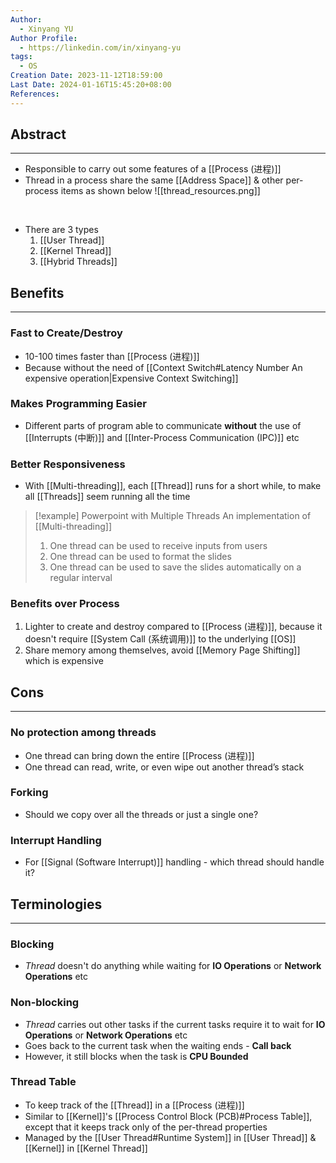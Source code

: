 ```yaml
---
Author:
  - Xinyang YU
Author Profile:
  - https://linkedin.com/in/xinyang-yu
tags:
  - OS
Creation Date: 2023-11-12T18:59:00
Last Date: 2024-01-16T15:45:20+08:00
References: 
---
```


## Abstract
---
- Responsible to carry out some features of a [[Process (进程)]]
- Thread in a process share the same [[Address Space]] & other per-process items as shown below
![[thread_resources.png]]
</br>

- There are 3 types 
	1. [[User Thread]]
	2. [[Kernel Thread]]
	3. [[Hybrid Threads]]


## Benefits
---
### Fast to Create/Destroy
- 10-100 times faster than [[Process (进程)]]
- Because without the need of [[Context Switch#Latency Number An expensive operation|Expensive Context Switching]]

### Makes Programming Easier
- Different parts of program able to communicate **without** the use of [[Interrupts (中断)]] and [[Inter-Process Communication (IPC)]] etc

### Better Responsiveness
- With [[Multi-threading]], each [[Thread]] runs for a short while, to make all [[Threads]] seem running all the time

>[!example] Powerpoint with Multiple Threads
>An implementation of [[Multi-threading]]
>1. One thread can be used to receive inputs from users
>2. One thread can be used to format the slides
>3. One thread can be used to save the slides automatically on a regular interval




### Benefits over Process
1. Lighter to create and destroy compared to [[Process (进程)]], because it doesn't require [[System Call (系统调用)]] to the underlying [[OS]]
2. Share memory among themselves, avoid [[Memory Page Shifting]] which is expensive 


## Cons
---
### No protection among threads
- One thread can bring down the entire [[Process (进程)]]
- One thread can read, write, or even wipe out another thread’s stack

### Forking
- Should we copy over all the threads or just a single one?

### Interrupt Handling
- For [[Signal (Software Interrupt)]] handling - which thread should handle it?



## Terminologies 
---
### Blocking
- *Thread* doesn't do anything while waiting for **IO Operations** or **Network Operations** etc
### Non-blocking
- *Thread* carries out other tasks if the current tasks require it to wait for **IO Operations** or **Network Operations** etc
- Goes back to the current task when the waiting ends - **Call back**
- However, it still blocks when the task is **CPU Bounded**
### Thread Table
- To keep track of the [[Thread]] in a [[Process (进程)]]
- Similar to [[Kernel]]'s [[Process Control Block (PCB)#Process Table]], except that it keeps track only of the per-thread properties
- Managed by the [[User Thread#Runtime System]] in [[User Thread]] & [[Kernel]] in [[Kernel Thread]]